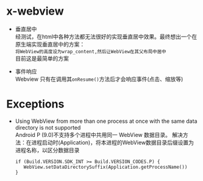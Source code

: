 # x-webview



- 垂直居中    
  经测试，在html中各种方法都无法很好的实现垂直居中效果。最终想出一个在原生端实现垂直居中的方案：    
  `将WebView的高度设为wrap_content,然后让WebView在其父布局中居中`    
  目前这是最简单的方案    
  
  
- 事件响应    
  Webview 只有在调用其`onResume()`方法后才会响应事件(点击、缩放等)


# Exceptions

- Using WebView from more than one process at once with the same data directory is not supported    
  Android P (9.0)不支持多个进程中共用同一 WebView 数据目录。
  解决方法：在进程启动时(Application)，将本进程的WebView数据目录后缀设置为进程名称，以区分数据目录
  ```
  if (Build.VERSION.SDK_INT >= Build.VERSION_CODES.P) {
     WebView.setDataDirectorySuffix(Application.getProcessName())
  }
  ```
